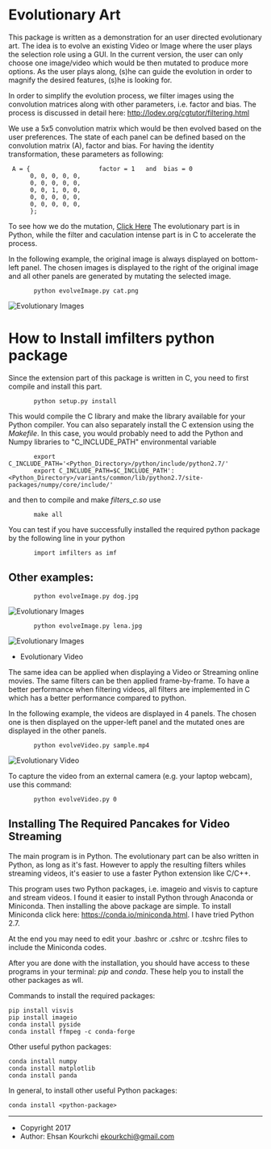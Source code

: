 # Evolutionary Art

This package is written as a demonstration for an user directed evolutionary art. The idea is to evolve an existing Video or Image where the user plays the selection role using a GUI. In the current version, the user can only choose one image/video which would be then mutated to produce more options. As the user plays along, (s)he can guide the evolution in order to magnify the desired features, (s)he is looking for.

In order to simplify the evolution process, we filter images using the convolution matrices along with other parameters, i.e. factor and bias. The process is discussed in detail here: http://lodev.org/cgtutor/filtering.html

We use a 5x5 convolution matrix which would be then evolved based on the user preferences. The state of each panel can be defined based on the convolution matrix (A), factor and bias. For having the identity transformation, these parameters as following:

     A = {                   factor = 1   and  bias = 0
          0, 0, 0, 0, 0,
          0, 0, 0, 0, 0,
          0, 0, 1, 0, 0,
          0, 0, 0, 0, 0,
          0, 0, 0, 0, 0,
          };

To see how we do the mutation, [Click Here](https://github.com/ekourkchi/Evolutionary_Art/files/1339615/evolutionary.pdf)
The evolutionary part is in Python, while the filter and caculation intense part is in C to accelerate the process.

In the following example, the original image is always displayed on bottom-left panel. The chosen images is displayed to the right of the original image and all other panels are generated by mutating the selected image.

           python evolveImage.py cat.png
         
 ![Evolutionary Images](https://user-images.githubusercontent.com/13570487/30950224-307380a6-a3b7-11e7-9082-d9dca6fcb743.png?raw=true "Evolutionary Images")

# How to Install __imfilters__ python package

Since the extension part of this package is written in C, you need to first compile and install this part.

           python setup.py install

This would compile the C library and make the library available for your Python compiler. You can also separately install the C extension using the *Makefile*. In this case, you would probably need to add the Python and Numpy libraries to "C_INCLUDE_PATH" environmental variable

           export C_INCLUDE_PATH='<Python_Directory>/python/include/python2.7/'
           export C_INCLUDE_PATH=$C_INCLUDE_PATH':<Python_Directory>/variants/common/lib/python2.7/site-packages/numpy/core/include/'

and then to compile and make *filters_c.so* use

           make all

You can test if you have successfully installed the required python package by the following line in your python

           import imfilters as imf

## Other examples:

           python evolveImage.py dog.jpg
 ![Evolutionary Images](https://user-images.githubusercontent.com/13570487/30950390-4702a21a-a3b8-11e7-82a7-7ba36d13e71b.png?raw=true "Evolutionary Dog")

           python evolveImage.py lena.jpg

 ![Evolutionary Images](https://user-images.githubusercontent.com/13570487/30950373-268641fe-a3b8-11e7-9c9a-934fd453b347.png?raw=true "Evolutionary Lena")



 * Evolutionary Video

The same idea can be applied when displaying a Video or Streaming online movies. The same filters can be then applied frame-by-frame. To have a better performance when filtering videos, all filters are implemented in C which has a better performance compared to python.

In the following example, the videos are displayed in 4 panels. The chosen one is then displayed on the upper-left panel and the mutated ones are displayed in the other panels.

           python evolveVideo.py sample.mp4
 
 ![Evolutionary Video](https://user-images.githubusercontent.com/13570487/30950403-5be46cb8-a3b8-11e7-8f09-edf7a3085040.png?raw=true "Evolutionary Video")

To capture the video from an external camera (e.g. your laptop webcam), use this command:
 
           python evolveVideo.py 0

 ## Installing The Required Pancakes for Video Streaming

The main program is in Python. The evolutionary part can be also written in Python, as long as it's fast. However to apply the resulting filters whiles streaming videos, it's easier to use a faster Python extension like C/C++.

This program uses two Python packages, i.e. imageio and visvis to capture and stream videos. I found it easier to install Python through Anaconda or Miniconda. Then installing the above package are simple. To install Miniconda click here:  https://conda.io/miniconda.html. I have tried Python 2.7.

At the end you may need to edit your .bashrc or .cshrc or .tcshrc files to include the Miniconda codes.

After you are done with the installation, you should have access to these programs in your terminal: *pip* and *conda*. These help you to install the other packages as wll.

Commands to install the required packages:

    pip install visvis
    pip install imageio
    conda install pyside
    conda install ffmpeg -c conda-forge

Other useful python packages:

    conda install numpy
    conda install matplotlib
    conda install panda

In general, to install other useful Python packages:

    conda install <python-package>

- - - -
 * Copyright 2017
 * Author: Ehsan Kourkchi <ekourkchi@gmail.com>



